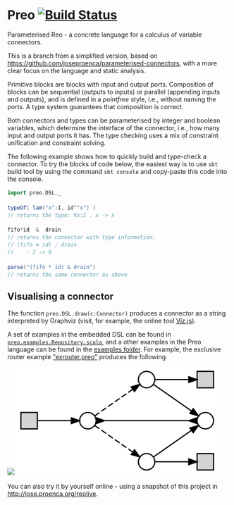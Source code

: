 # Preo [![Build Status](https://travis-ci.org/joseproenca/preo.svg?branch=master)](https://travis-ci.org/joseproenca/preo)

Parameterised Reo - a concrete language for a calculus of variable connectors.

This is a branch from a simplified version, based on https://github.com/joseproenca/parameterised-connectors, with a more clear focus on the language and static analysis.

Primitive blocks are blocks with input and output ports.
Composition of blocks can be sequential (outputs to inputs) or parallel (appending inputs and outputs), and is defined in a _pointfree_ style, i.e., without naming the ports. A type system guarantees that composition is correct.

Both connectors and types can be parameterised by integer and boolean variables, which determine the interface of the connector, i.e., how many input and output ports it has.
The type checking uses a mix of constraint unification and constraint solving.

The following example shows how to quickly build and type-check a connector.
To try the blocks of code below, the easiest way is to use ```sbt``` build tool by using the command ```sbt console``` and copy-paste this code into the console.

```scala
import preo.DSL._

typeOf( lam("x":I, id^"x") )
// returns the type: ∀x:I . x -> x

fifo*id  &  drain
// returns the connector with type information:
// (fifo ⊗ id) ; drain
//    : 2 -> 0

parse("(fifo * id) & drain")
// returns the same connector as above
```


Visualising a connector
-----------------------

The function ```preo.DSL.draw(c:Connector)``` produces a connector as a string interpreted by Graphviz (visit, for example, the online tool [Viz.js](https://mdaines.github.io/viz.js/)).

A set of examples in the embedded DSL can be found in [```preo.examples.Repository.scala```](src/main/scala/preo/examples/Repository.scala), and a other examples in the Preo language can be found in the [examples folder](src/main/scala/preo/examples).
For example, the exclusive router example ["exrouter.preo"](src/main/scala/preo/examples/exrouter.preo) produces the following 

<img src="https://cdn.rawgit.com/joseproenca/preo/master/src/resources/exrouter.svg">

<img src="src/resources/exrouter.svg">

You can also try it by yourself online - using a snapshot of this project in http://jose.proenca.org/reolive.

<!-- This version is used by the new under-development web-related project, which can be found in https://github.com/joseproenca/reotools. -->

<!-- ## Why a new project?
The emphasise is in the core language, which we call Preo, it's parser, and its static analysis.
We drop references to how to execute code and how to display it in a browser, and give less relevance to the Scala embedded DSL.
 -->